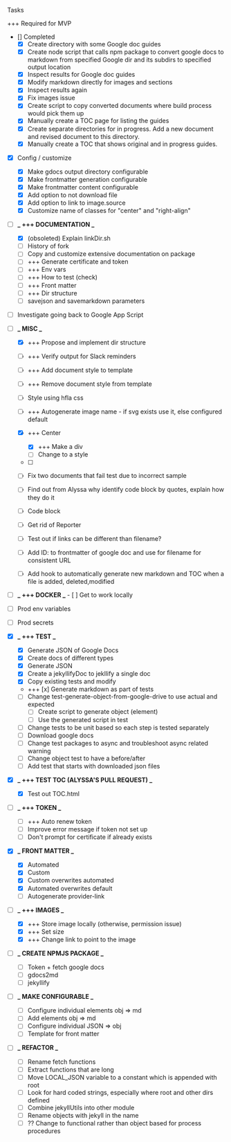 Tasks

+++ Required for MVP

- [] Completed
  - [x] Create directory with some Google doc guides
  - [x] Create node script that calls npm package to convert google docs to markdown from specified Google dir and its subdirs to specified output location
  - [x] Inspect results for Google doc guides
  - [x] Modify markdown directly for images and sections
  - [x] Inspect results again
  - [x] Fix images issue
  - [x] Create script to copy converted documents where build process would pick them up
  - [x] Manually create a TOC page for listing the guides
  - [x] Create separate directories for in progress. Add a new document and revised document to this directory.
  - [x] Manually create a TOC that shows original and in progress guides.
- [x] Config / customize
  - [x] Make gdocs output directory configurable
  - [x] Make frontmatter generation configurable
  - [x] Make frontmatter content configurable
  - [x] Add option to not download file
  - [x] Add option to link to image.source
  - [x] Customize name of classes for "center" and "right-align"
- [ ] **_ +++ DOCUMENTATION _**
  - [x] (obsoleted) Explain linkDir.sh
  - [ ] History of fork
  - [ ] Copy and customize extensive documentation on package
  - [ ] +++ Generate certificate and token
  - [ ] +++ Env vars
  - [ ] +++ How to test (check)
  - [ ] +++ Front matter
  - [ ] +++ Dir structure
  - [ ] savejson and savemarkdown parameters
- [ ] Investigate going back to Google App Script
- [ ] **_ MISC _**

  - [x] +++ Propose and implement dir structure
  - [ ] +++ Verify output for Slack reminders
  - [ ] +++ Add document style to template
  - [ ] +++ Remove document style from template
  - [ ] Style using hfla css
  - [ ] +++ Autogenerate image name - if svg exists use it, else configured default

  - [x] +++ Center
    - [x] +++ Make a div
    - [ ] Change to a style
  - [ ]
  - [ ] Fix two documents that fail test due to incorrect sample
  - [ ] Find out from Alyssa why identify code block by quotes, explain how they do it
  - [ ] Code block
  - [ ] Get rid of Reporter
  - [ ] Test out if links can be different than filename?
  - [ ] Add ID: to frontmatter of google doc and use for filename for consistent URL
  - [ ] Add hook to automatically generate new markdown and TOC when a file is added, deleted,modified

- [ ] **_ +++ DOCKER _** - [ ] Get to work locally
- [ ] Prod env variables
- [ ] Prod secrets
- [x] **_ +++ TEST _**
  - [x] Generate JSON of Google Docs
  - [x] Create docs of different types
  - [x] Generate JSON
  - [x] Create a jekyllifyDoc to jekllify a single doc
  - [x] Copy existing tests and modify
  - +++ [x] Generate markdown as part of tests
  - [ ] Change test-generate-object-from-google-drive to use actual and expected
    - [ ] Create script to generate object (element)
    - [ ] Use the generated script in test
  - [ ] Change tests to be unit based so each step is tested separately
  - [ ] Download google docs
  - [ ] Change test packages to async and troubleshoot async related warning
  - [ ] Change object test to have a before/after
  - [ ] Add test that starts with downloaded json files
- [x] **_ +++ TEST TOC (ALYSSA'S PULL REQUEST) _**
  - [x] Test out TOC.html
- [ ] **_ +++ TOKEN _**
  - [ ] +++ Auto renew token
  - [ ] Improve error message if token not set up
  - [ ] Don't prompt for certificate if already exists
- [x] **_ FRONT MATTER _**
  - [x] Automated
  - [x] Custom
  - [x] Custom overwrites automated
  - [x] Automated overwrites default
  - [ ] Autogenerate provider-link
- [ ] **_ +++ IMAGES _**
  - [x] +++ Store image locally (otherwise, permission issue)
  - [x] +++ Set size
  - [x] +++ Change link to point to the image
- [ ] **_ CREATE NPMJS PACKAGE _**
  - [ ] Token + fetch google docs
  - [ ] gdocs2md
  - [ ] jekyllify
- [ ] **_ MAKE CONFIGURABLE _**
  - [ ] Configure individual elements obj => md
  - [ ] Add elements obj => md
  - [ ] Configure individual JSON => obj
  - [ ] Template for front matter
- [ ] **_ REFACTOR _**
  - [ ] Rename fetch functions
  - [ ] Extract functions that are long
  - [ ] Move LOCAL_JSON variable to a constant which is appended with root
  - [ ] Look for hard coded strings, especially where root and other dirs defined
  - [ ] Combine jekyllUtils into other module
  - [ ] Rename objects with jekyll in the name
  - [ ] ?? Change to functional rather than object based for process procedures
